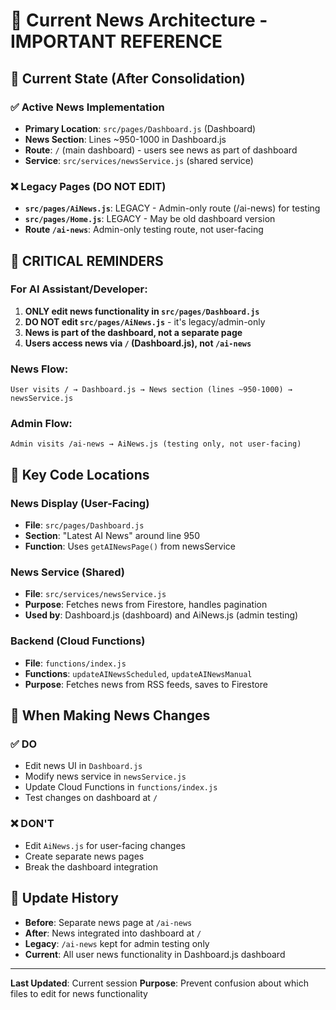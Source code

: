 # 📰 Current News Architecture - IMPORTANT REFERENCE

## 🎯 **Current State (After Consolidation)**

### ✅ **Active News Implementation**
- **Primary Location**: `src/pages/Dashboard.js` (Dashboard)
- **News Section**: Lines ~950-1000 in Dashboard.js  
- **Route**: `/` (main dashboard) - users see news as part of dashboard
- **Service**: `src/services/newsService.js` (shared service)

### ❌ **Legacy Pages (DO NOT EDIT)**
- **`src/pages/AiNews.js`**: LEGACY - Admin-only route (/ai-news) for testing
- **`src/pages/Home.js`**: LEGACY - May be old dashboard version
- **Route `/ai-news`**: Admin-only testing route, not user-facing

## 🚨 **CRITICAL REMINDERS**

### For AI Assistant/Developer:
1. **ONLY edit news functionality in `src/pages/Dashboard.js`**
2. **DO NOT edit `src/pages/AiNews.js`** - it's legacy/admin-only
3. **News is part of the dashboard, not a separate page**
4. **Users access news via `/` (Dashboard.js), not `/ai-news`**

### News Flow:
```
User visits / → Dashboard.js → News section (lines ~950-1000) → newsService.js
```

### Admin Flow:
```
Admin visits /ai-news → AiNews.js (testing only, not user-facing)
```

## 📍 **Key Code Locations**

### News Display (User-Facing)
- **File**: `src/pages/Dashboard.js`
- **Section**: "Latest AI News" around line 950
- **Function**: Uses `getAINewsPage()` from newsService

### News Service (Shared)
- **File**: `src/services/newsService.js`
- **Purpose**: Fetches news from Firestore, handles pagination
- **Used by**: Dashboard.js (dashboard) and AiNews.js (admin testing)

### Backend (Cloud Functions)
- **File**: `functions/index.js`
- **Functions**: `updateAINewsScheduled`, `updateAINewsManual`
- **Purpose**: Fetches news from RSS feeds, saves to Firestore

## 🔧 **When Making News Changes**

### ✅ **DO**
- Edit news UI in `Dashboard.js`
- Modify news service in `newsService.js`
- Update Cloud Functions in `functions/index.js`
- Test changes on dashboard at `/`

### ❌ **DON'T**
- Edit `AiNews.js` for user-facing changes
- Create separate news pages
- Break the dashboard integration

## 📝 **Update History**
- **Before**: Separate news page at `/ai-news`
- **After**: News integrated into dashboard at `/`
- **Legacy**: `/ai-news` kept for admin testing only
- **Current**: All user news functionality in Dashboard.js dashboard

---

**Last Updated**: Current session
**Purpose**: Prevent confusion about which files to edit for news functionality
